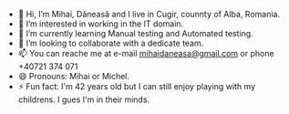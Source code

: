 - 👋 Hi, I’m Mihai, Dăneasă and I live in Cugir, counnty of Alba, Romania.
- 👀 I’m interested in working in the IT domain.
- 🌱 I’m currently learning Manual testing and Automated testing.
- 💞️ I’m looking to collaborate with a dedicate team.
- 📫 You can reache me at e-mail mihaidaneasa@gmail.com or phone +40721 374 071
- 😄 Pronouns: Mihai or Michel.
- ⚡ Fun fact: I'm 42 years old but I can still enjoy playing with my childrens. I gues I'm in their minds.

<!---
mihaidaneasa/mihaidaneasa is a ✨ special ✨ repository because its `README.md` (this file) appears on your GitHub profile.
You can click the Preview link to take a look at your changes.
--->
